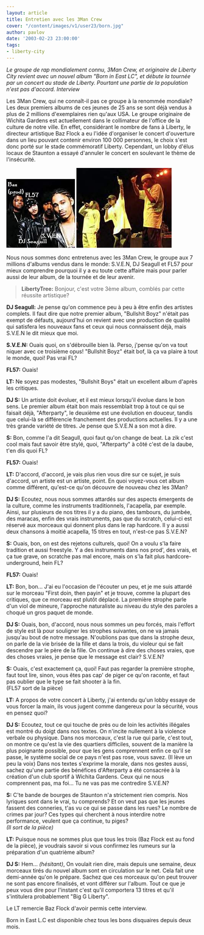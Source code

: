 ```yaml
---
layout: article
title: Entretien avec les 3Man Crew
cover: "/content/images/v1/user23/born.jpg"
author: pavlov
date: '2003-02-23 23:00:00'
tags:
- liberty-city
---
```


_Le groupe de rap mondialement connu, 3Man Crew, et originaire de Liberty City revient avec un nouvel album "Born in East LC", et débute la tournée par un concert au stade de Liberty. Pourtant une partie de la population n'est pas d'accord. Interview_

Les 3Man Crew, qui ne connaît-il pas ce groupe à la renommée mondiale? Les deux premiers albums de ces jeunes de 25 ans se sont déjà vendus à plus de 2 millions d'exemplaires rien qu'aux USA. Le groupe originaire de Wichita Gardens est actuellement dans le collimateur de l'office de la culture de notre ville. En effet, considérant le nombre de fans à Liberty, le directeur artistique Baz Flock a eu l'idée d'organiser le concert d'ouverture dans un lieu pouvant contenir environ 100 000 personnes, le choix s'est donc porté sur le stade commémoratif Liberty. Cependant, un lobby d'élus locaux de Staunton a essayé d'annuler le concert en soulevant le thème de l'insécurité.

![](/content/images/v1/user23/3man01.jpg)
![](/content/images/v1/user23/3man02.jpg)

Nous nous sommes donc entretenus avec les 3Man Crew, le groupe aux 7 millions d'albums vendus dans le monde: S.V.E.N, DJ Seagull et FL57 pour mieux comprendre pourquoi il y a eu toute cette affaire mais pour parler aussi de leur album, de la tournée et de leur avenir.

> **LibertyTree:** Bonjour, c'est votre 3ème album, comblés par cette réussite artistique?

**DJ Seagull:** Je pense qu'on commence peu à peu à être enfin des artistes complets. Il faut dire que notre premier album, "Bullshit Boyz" n'était pas exempt de défauts, aujourd'hui on revient avec une production de qualité qui satisfera les nouveaux fans et ceux qui nous connaissent déjà, mais S.V.E.N le dit mieux que moi.

> 

**S.V.E.N:** Ouais quoi, on s'débrouille bien là. Perso, j'pense qu'on va tout niquer avec ce troisième opus! "Bullshit Boyz" était bof, là ça va plaire à tout le monde, quoi! Pas vrai FL?

> 

**FL57:** Ouais!

> 

**LT:** Ne soyez pas modestes, "Bullshit Boys" était un excellent album d'après les critiques.

> 

**DJ S:** Un artiste doit évoluer, et il est mieux lorsqu'il évolue dans le bon sens. Le premier album était bon mais ressemblait trop à tout ce qui se faisait déjà, "Afterparty", le deuxième est une évolution en douceur, tandis que celui-là se différencie franchement des productions actuelles. Il y a une très grande variété de titres. Je pense que S.V.E.N a son mot à dire.

> 

**S:** Bon, comme l'a dit Seagull, quoi faut qu'on change de beat. La zik c'est cool mais faut savoir être stylé, quoi, "Afterparty" à côté c'est de la daube, t'en dis quoi FL?

> 

**FL57:** Ouais!

> 

**LT:** D'accord, d'accord, je vais plus rien vous dire sur ce sujet, je suis d'accord, un artiste est un artiste, point. En quoi voyez-vous cet album comme différent, qu'est-ce qu'on découvre de nouveau chez les 3Man?

> 

**DJ S:** Ecoutez, nous nous sommes attardés sur des aspects émergents de la culture, comme les instruments traditionnels, l'acapella, par exemple. Ainsi, sur plusieurs de nos titres il y a du piano, des tambours, du jumbée, des maracas, enfin des vrais instruments, pas que du scratch, celui-ci est réservé aux morceaux qui donnent plus dans le rap hardcore. Il y a aussi deux chansons à moitié acapella, 15 titres en tout, n'est-ce pas S.V.E.N?

> 

**S:** Ouais, bon, on est des rejetons culturels, quoi! On a voulu s'la faire tradition et aussi freestyle. Y a des instruments dans nos prod', des vrais, et ça tue grave, on scratche pas mal encore, mais on s'la fait plus hardcore-underground, hein FL?

> 

**FL57:** Ouais!

> 

**LT:** Bon, bon... J'ai eu l'occasion de l'écouter un peu, et je me suis attardé sur le morceau "First doin, then payin" et je trouve, comme la plupart des critiques, que ce morceau est plutôt déplacé. La première strophe parle d'un viol de mineure, l'approche naturaliste au niveau du style des paroles a choqué un gros paquet de monde.

> 

**DJ S:** Ouais, bon, d'accord, nous nous sommes un peu forcés, mais l'effort de style est là pour souligner les strophes suivantes, on ne va jamais jusqu'au bout de notre message. N'oublions pas que dans la strophe deux, on parle de la vie brisée de la fille et dans la trois, du violeur qui se fait descendre par le père de la fille. On continue à dire des choses vraies, que des choses vraies, je pense que le message est clair? S.V.E.N?

> 

**S:** Ouais, c'est exactement ça, quoi! Faut pas regarder la première strophe, faut tout lire, sinon, vous êtes pas cap' de piger ce qu'on raconte, et faut pas oublier que le type se fait shooter à la fin.  
(FL57 sort de la pièce)

> 

**LT:** A propos de votre concert à Liberty, j'ai entendu qu'un lobby essaye de vous forcer la main, ils vous jugent comme dangereux pour la sécurité, vous en pensez quoi?

> 

**DJ S:** Ecoutez, tout ce qui touche de près ou de loin les activités illégales est montré du doigt dans nos textes. On n'incite nullement à la violence verbale ou physique. Dans nos morceaux, c'est la rue qui parle, c'est tout, on montre ce qu'est la vie des quartiers difficiles, souvent de la manière la plus poignante possible, pour que les gens comprennent enfin ce qu'il se passe, le système social de ce pays n'est pas rose, vous savez. (Il lève un peu la voix) Dans nos textes s'exprime la morale, dans nos gestes aussi, sachez qu'une partie des bénéfices d'Afterparty a été consacrée à la création d'un club sportif à Wichita Gardens. Ceux qui ne nous comprennent pas, ma foi... Tu ne vas pas me contredire S.V.E.N?

> 

**S:** C'te bande de bourges de Staunton n'a strictement rien compris. Nos lyriques sont dans le vrai, tu comprends? Et on veut pas que les jeunes fassent des conneries, t'as vu ce qui se passe dans les rues? Le nombre de crimes par jour? Ces types qui cherchent à nous interdire notre performance, veulent que ça continue, tu piges?  
_(Il sort de la pièce)_

> 

**LT:** Puisque nous ne sommes plus que tous les trois (Baz Flock est au fond de la pièce), je voudrais savoir si vous confirmez les rumeurs sur la préparation d'un quatrième album?

> 

**DJ S:** Hem... _(hésitant)_, On voulait rien dire, mais depuis une semaine, deux morceaux tirés du nouvel album sont en circulation sur le net. Cela fait une demi-année qu'on le prépare. Sachez que ces morceaux qu'on peut trouver ne sont pas encore finalisés, et vont différer sur l'album. Tout ce que je peux vous dire pour l'instant c'est qu'il comportera 13 titres et qu'il s'intitulera probablement "Big G Liberty".

Le LT remercie Baz Flock d'avoir permis cette interview.

Born in East L.C est disponible chez tous les bons disquaires depuis deux mois.

<!--kg-card-end: markdown-->
